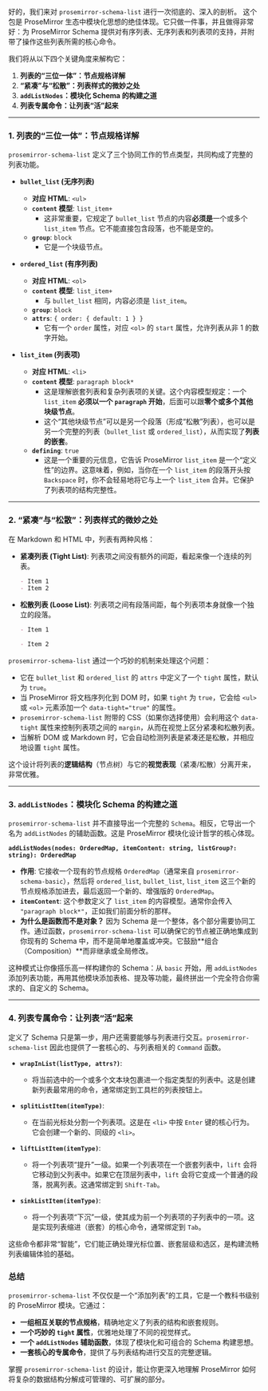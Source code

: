 好的，我们来对 `prosemirror-schema-list` 进行一次彻底的、深入的剖析。
这个包是 ProseMirror 生态中模块化思想的绝佳体现。它只做一件事，并且做得非常好：为 ProseMirror Schema 提供对有序列表、无序列表和列表项的支持，并附带了操作这些列表所需的核心命令。

我们将从以下四个关键角度来解构它：

1.  **列表的“三位一体”：节点规格详解**
2.  **“紧凑”与“松散”：列表样式的微妙之处**
3.  **`addListNodes`：模块化 Schema 的构建之道**
4.  **列表专属命令：让列表“活”起来**

---

### 1. 列表的“三位一体”：节点规格详解

`prosemirror-schema-list` 定义了三个协同工作的节点类型，共同构成了完整的列表功能。

- **`bullet_list` (无序列表)**

  - **对应 HTML**: `<ul>`
  - **`content` 模型**: `list_item+`
    - 这非常重要，它规定了 `bullet_list` 节点的内容**必须是**一个或多个 `list_item` 节点。它不能直接包含段落，也不能是空的。
  - **`group`**: `block`
    - 它是一个块级节点。

- **`ordered_list` (有序列表)**

  - **对应 HTML**: `<ol>`
  - **`content` 模型**: `list_item+`
    - 与 `bullet_list` 相同，内容必须是 `list_item`。
  - **`group`**: `block`
  - **`attrs`**: `{ order: { default: 1 } }`
    - 它有一个 `order` 属性，对应 `<ol>` 的 `start` 属性，允许列表从非 1 的数字开始。

- **`list_item` (列表项)**
  - **对应 HTML**: `<li>`
  - **`content` 模型**: `paragraph block*`
    - 这是理解嵌套列表和复杂列表项的关键。这个内容模型规定：一个 `list_item` **必须以一个 `paragraph` 开始**，后面可以跟**零个或多个其他块级节点**。
    - 这个“其他块级节点”可以是另一个段落（形成“松散”列表），也可以是另一个完整的列表（`bullet_list` 或 `ordered_list`），从而实现了**列表的嵌套**。
  - **`defining`**: `true`
    - 这是一个重要的元信息，它告诉 ProseMirror `list_item` 是一个“定义性”的边界。这意味着，例如，当你在一个 `list_item` 的段落开头按 `Backspace` 时，你不会轻易地将它与上一个 `list_item` 合并。它保护了列表项的结构完整性。

---

### 2. “紧凑”与“松散”：列表样式的微妙之处

在 Markdown 和 HTML 中，列表有两种风格：

- **紧凑列表 (Tight List)**: 列表项之间没有额外的间距，看起来像一个连续的列表。
  ```markdown
  - Item 1
  - Item 2
  ```
- **松散列表 (Loose List)**: 列表项之间有段落间距，每个列表项本身就像一个独立的段落。

  ```markdown
  - Item 1

  - Item 2
  ```

`prosemirror-schema-list` 通过一个巧妙的机制来处理这个问题：

- 它在 `bullet_list` 和 `ordered_list` 的 `attrs` 中定义了一个 `tight` 属性，默认为 `true`。
- 当 ProseMirror 将文档序列化到 DOM 时，如果 `tight` 为 `true`，它会给 `<ul>` 或 `<ol>` 元素添加一个 `data-tight="true"` 的属性。
- `prosemirror-schema-list` 附带的 CSS（如果你选择使用）会利用这个 `data-tight` 属性来控制列表项之间的 `margin`，从而在视觉上区分紧凑和松散列表。
- 当解析 DOM 或 Markdown 时，它会自动检测列表是紧凑还是松散，并相应地设置 `tight` 属性。

这个设计将列表的**逻辑结构**（节点树）与它的**视觉表现**（紧凑/松散）分离开来，非常优雅。

---

### 3. `addListNodes`：模块化 Schema 的构建之道

`prosemirror-schema-list` 并不直接导出一个完整的 `Schema`。相反，它导出一个名为 `addListNodes` 的辅助函数。这是 ProseMirror 模块化设计哲学的核心体现。

**`addListNodes(nodes: OrderedMap, itemContent: string, listGroup?: string): OrderedMap`**

- **作用**: 它接收一个现有的节点规格 `OrderedMap`（通常来自 `prosemirror-schema-basic`），然后将 `ordered_list`, `bullet_list`, `list_item` 这三个新的节点规格添加进去，最后返回一个新的、增强版的 `OrderedMap`。
- **`itemContent`**: 这个参数定义了 `list_item` 的内容模型。通常你会传入 `"paragraph block*"`，正如我们前面分析的那样。
- **为什么是函数而不是对象？** 因为 Schema 是一个整体，各个部分需要协同工作。通过函数，`prosemirror-schema-list` 可以确保它的节点被正确地集成到你现有的 Schema 中，而不是简单地覆盖或冲突。它鼓励**组合（Composition）**而非继承或全局修改。

这种模式让你像搭乐高一样构建你的 Schema：从 `basic` 开始，用 `addListNodes` 添加列表功能，再用其他模块添加表格、提及等功能，最终拼出一个完全符合你需求的、自定义的 Schema。

---

### 4. 列表专属命令：让列表“活”起来

定义了 Schema 只是第一步，用户还需要能够与列表进行交互。`prosemirror-schema-list` 因此也提供了一套核心的、与列表相关的 `Command` 函数。

- **`wrapInList(listType, attrs?)`**:

  - 将当前选中的一个或多个文本块包裹进一个指定类型的列表中。这是创建新列表最常用的命令，通常绑定到工具栏的列表按钮上。

- **`splitListItem(itemType)`**:

  - 在当前光标处分割一个列表项。这是在 `<li>` 中按 `Enter` 键的核心行为。它会创建一个新的、同级的 `<li>`。

- **`liftListItem(itemType)`**:

  - 将一个列表项“提升”一级。如果一个列表项在一个嵌套列表中，`lift` 会将它移动到父列表中。如果它在顶层列表中，`lift` 会将它变成一个普通的段落，脱离列表。这通常绑定到 `Shift-Tab`。

- **`sinkListItem(itemType)`**:
  - 将一个列表项“下沉”一级，使其成为前一个列表项的子列表中的一项。这是实现列表缩进（嵌套）的核心命令，通常绑定到 `Tab`。

这些命令都非常“智能”，它们能正确处理光标位置、嵌套层级和选区，是构建流畅列表编辑体验的基础。

### 总结

`prosemirror-schema-list` 不仅仅是一个“添加列表”的工具，它是一个教科书级别的 ProseMirror 模块。它通过：

- **一组相互关联的节点规格**，精确地定义了列表的结构和嵌套规则。
- **一个巧妙的 `tight` 属性**，优雅地处理了不同的视觉样式。
- **一个 `addListNodes` 辅助函数**，体现了模块化和可组合的 Schema 构建思想。
- **一套核心的专属命令**，提供了与列表结构进行交互的完整逻辑。

掌握 `prosemirror-schema-list` 的设计，能让你更深入地理解 ProseMirror 如何将复杂的数据结构分解成可管理的、可扩展的部分。
